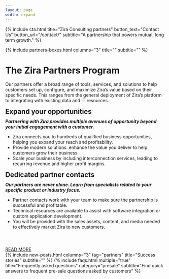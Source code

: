 ```yaml
---
layout: page
width: expand
---
```


<!-- Hero -->
{% include cta.html title="Zira Consulting partners" button_text="Contact Us" button_url="/contact/" subtitle="A partnership that powers mutual, long term growth." %}

<!-- Browse Topics -->
{% include partners-boxes.html columns="3" title="" subtitle="" %}
<div class="uk-margin-large uk-container uk-container-medium">
    <div class="uk-padding-large uk-background-secondary uk-height-large uk-background-cover uk-overflow-hidden uk-light uk-flex uk-flex-top" style="border-radius:20px; background-image: url('');">
        <div class="uk-margin-auto uk-margin-auto-vertical">
            <div uk-parallax="opacity: 0,1; y: -20,0; scale: 2,1; viewport: 0.5;" class="uk-margin-medium  uk-text-center uk-margin-small">
                <h1 >The Zira Partners Program</h1>
                <p >
                    Our partners offer a broad range of tools, services, and solutions to help customers set up, configure, and maximize Zira’s value based on their specific needs. 
                    This ranges from the general deployment of Zira’s platform to integrating with existing data and IT resources.
                </p>
            </div>
            <div uk-parallax="opacity: 0,1; y: -50,0; scale: 0.5,1; viewport: 0.5;" class="uk-margin-medium uk-column-1-2 uk-column-divider" >
                <div>
                    <h2 style="margin-top:10px;margin-bottom:10px">Expand your opportunities</h2>
                    <h5 style="margin-top:10px;margin-bottom:10px"> 
                        Partnering with Zira provides multiple avenues of opportunity beyond your initial engagement with a customer.
                    </h5>
                    <ul> 
                        <li> 
                            Zira connects you to hundreds of qualified business opportunities, helping you expand your reach and profitability.
                        </li>
                        <li> 
                            Provide modern solutions. enhance the value you deliver to help customers grow their business.
                        </li>
                        <li> 
                            Scale your business by including interconnection services, leading to recurring revenue and higher profit margins.
                        </li>
                    </ul>
                </div>
                <div>
                    <h2 style="margin-top:10px;margin-bottom:10px">Dedicated partner contacts</h2>
                    <h5 style="margin-top:10px;margin-bottom:10px"> 
                        Our partners are never alone. Learn from specialists related to your specific product or industry focus. 
                    </h5>
                    <ul> 
                        <li> 
                            Partner contacts work with your team to make sure the partnership is successful and profitable.
                        </li>
                        <li> 
                            Technical resources are available to assist with software integration or custom application development.
                        </li>
                        <li> 
                            You will be provided with the sales assets, content, and media needed to effectively market Zira to new customers.
                        </li>
                    </ul>
                </div>
                <div style="padding-top:40px" class="uk-column-span uk-text-center">
                    <a class="uk-button uk-button-default" href="/training">READ MORE</a>
                </div>
            </div>
        </div>
    </div>
</div>
<!-- New posts -->
{% include new-posts.html columns="3" tag="partners" title="Success stories" subtitle="" %}
<!-- faqs -->
{% include faqs.html multiple="true" title="Frequently asked questions" category="presale" subtitle="Find quick answers to frequent pre-sale questions asked by customers" %}